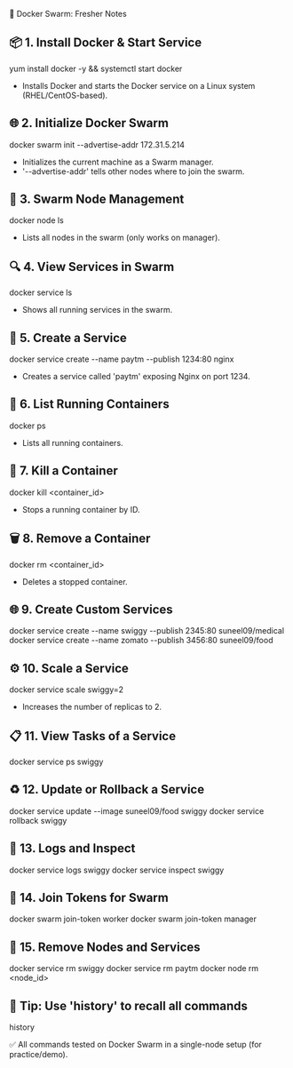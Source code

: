 
🐳 Docker Swarm: Fresher Notes

📦 1. Install Docker & Start Service
-------------------------------------
yum install docker -y && systemctl start docker
- Installs Docker and starts the Docker service on a Linux system (RHEL/CentOS-based).

🌐 2. Initialize Docker Swarm
------------------------------
docker swarm init --advertise-addr 172.31.5.214
- Initializes the current machine as a Swarm manager.
- '--advertise-addr' tells other nodes where to join the swarm.

👥 3. Swarm Node Management
----------------------------
docker node ls
- Lists all nodes in the swarm (only works on manager).

🔍 4. View Services in Swarm
-----------------------------
docker service ls
- Shows all running services in the swarm.

🚀 5. Create a Service
-----------------------
docker service create --name paytm --publish 1234:80 nginx
- Creates a service called 'paytm' exposing Nginx on port 1234.

🧾 6. List Running Containers
------------------------------
docker ps
- Lists all running containers.

🛑 7. Kill a Container
-----------------------
docker kill <container_id>
- Stops a running container by ID.

🗑️ 8. Remove a Container
--------------------------
docker rm <container_id>
- Deletes a stopped container.

🌐 9. Create Custom Services
-----------------------------
docker service create --name swiggy --publish 2345:80 suneel09/medical
docker service create --name zomato --publish 3456:80 suneel09/food

⚙️ 10. Scale a Service
------------------------
docker service scale swiggy=2
- Increases the number of replicas to 2.

📋 11. View Tasks of a Service
-------------------------------
docker service ps swiggy

♻️ 12. Update or Rollback a Service
------------------------------------
docker service update --image suneel09/food swiggy
docker service rollback swiggy

📜 13. Logs and Inspect
------------------------
docker service logs swiggy
docker service inspect swiggy

🔐 14. Join Tokens for Swarm
-----------------------------
docker swarm join-token worker
docker swarm join-token manager

🧹 15. Remove Nodes and Services
---------------------------------
docker service rm swiggy
docker service rm paytm
docker node rm <node_id>

🧠 Tip: Use 'history' to recall all commands
--------------------------------------------
history

✅ All commands tested on Docker Swarm in a single-node setup (for practice/demo).
